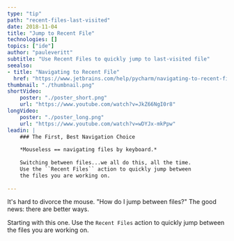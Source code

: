 ```yaml
---
type: "tip"
path: "recent-files-last-visited"
date: 2018-11-04
title: "Jump to Recent File"
technologies: []
topics: ["ide"]
author: "pauleveritt"
subtitle: "Use Recent Files to quickly jump to last-visited file"
seealso:
- title: "Navigating to Recent File"
  href: "https://www.jetbrains.com/help/pycharm/navigating-to-recent-file.html"      
thumbnail: "./thumbnail.png"
shortVideo:
    poster: "./poster_short.png"
    url: "https://www.youtube.com/watch?v=JkZ66NgI0r8"
longVideo:
    poster: "./poster_long.png"
    url: "https://www.youtube.com/watch?v=wDYJx-mkPpw"
leadin: |
    ### The First, Best Navigation Choice
    
    *Mouseless == navigating files by keyboard.*
    
    Switching between files...we all do this, all the time. 
    Use the ``Recent Files`` action to quickly jump between 
    the files you are working on.
    
---
```


It's hard to divorce the mouse. "How do I jump between files?" The 
good news: there are better ways.

Starting with this one. Use the ``Recent Files`` action to quickly 
jump between the files you are working on.

